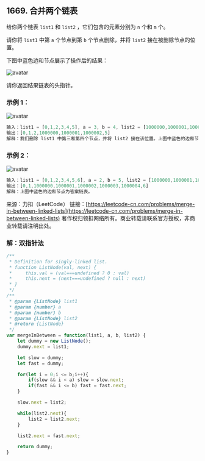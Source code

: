 ## 1669. 合并两个链表

给你两个链表 `list1` 和 `list2` ，它们包含的元素分别为 `n` 个和 `m` 个。

请你将 `list1` 中第 `a` 个节点到第 `b` 个节点删除，并将 `list2` 接在被删除节点的位置。

下图中蓝色边和节点展示了操作后的结果：

![avatar](https://assets.leetcode-cn.com/aliyun-lc-upload/uploads/2020/11/28/fig1.png)

请你返回结果链表的头指针。

### 示例 1：

![avatar](https://assets.leetcode-cn.com/aliyun-lc-upload/uploads/2020/11/28/merge_linked_list_ex1.png)

```js
输入：list1 = [0,1,2,3,4,5], a = 3, b = 4, list2 = [1000000,1000001,1000002]
输出：[0,1,2,1000000,1000001,1000002,5]
解释：我们删除 list1 中第三和第四个节点，并将 list2 接在该位置。上图中蓝色的边和节点为答案链表。
```

### 示例 2：

![avatar](https://assets.leetcode-cn.com/aliyun-lc-upload/uploads/2020/11/28/merge_linked_list_ex2.png)

```js
输入：list1 = [0,1,2,3,4,5,6], a = 2, b = 5, list2 = [1000000,1000001,1000002,1000003,1000004]
输出：[0,1,1000000,1000001,1000002,1000003,1000004,6]
解释：上图中蓝色的边和节点为答案链表。
```

来源：力扣（LeetCode）
链接：[https://leetcode-cn.com/problems/merge-in-between-linked-lists](https://leetcode-cn.com/problems/merge-in-between-linked-lists)
著作权归领扣网络所有。商业转载请联系官方授权，非商业转载请注明出处。

### 解：双指针法
```js
/**
 * Definition for singly-linked list.
 * function ListNode(val, next) {
 *     this.val = (val===undefined ? 0 : val)
 *     this.next = (next===undefined ? null : next)
 * }
 */
/**
 * @param {ListNode} list1
 * @param {number} a
 * @param {number} b
 * @param {ListNode} list2
 * @return {ListNode}
 */
var mergeInBetween = function(list1, a, b, list2) {
	let dummy = new ListNode();
	dummy.next = list1;

	let slow = dummy;
	let fast = dummy;

	for(let i = 0;i <= b;i++){
		if(slow && i < a) slow = slow.next;
		if(fast && i <= b) fast = fast.next;
	}

	slow.next = list2;

	while(list2.next){
		list2 = list2.next;
	}

	list2.next = fast.next;

	return dummy;
}
```